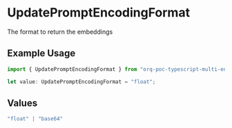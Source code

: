# UpdatePromptEncodingFormat

The format to return the embeddings

## Example Usage

```typescript
import { UpdatePromptEncodingFormat } from "orq-poc-typescript-multi-env-version/models/operations";

let value: UpdatePromptEncodingFormat = "float";
```

## Values

```typescript
"float" | "base64"
```